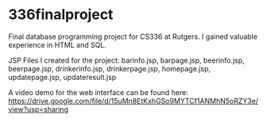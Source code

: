 # 336finalproject
Final database programming project for CS336 at Rutgers. I gained valuable experience in HTML and SQL.

JSP Files I created for the project: barinfo.jsp, barpage.jsp, beerinfo.jsp, beerpage.jsp, drinkerinfo.jsp, drinkerpage.jsp, homepage.jsp, updatepage.jsp, updateresult.jsp

A video demo for the web interface can be found here: 
https://drive.google.com/file/d/15uMn8EtKxhGSo9MYTCf1ANMhN5oRZY3e/view?usp=sharing
